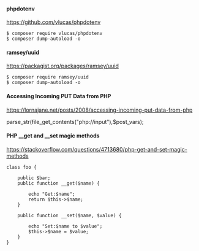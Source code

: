 
#### phpdotenv
https://github.com/vlucas/phpdotenv

    $ composer require vlucas/phpdotenv
    $ composer dump-autoload -o

#### ramsey/uuid
https://packagist.org/packages/ramsey/uuid

    $ composer require ramsey/uuid
    $ composer dump-autoload -o



#### Accessing Incoming PUT Data from PHP
https://lornajane.net/posts/2008/accessing-incoming-put-data-from-php

parse_str(file_get_contents("php://input"),$post_vars);



#### PHP __get and __set magic methods
https://stackoverflow.com/questions/4713680/php-get-and-set-magic-methods

    class foo {

        public $bar;
        public function __get($name) {

            echo "Get:$name";
            return $this->$name;
        }

        public function __set($name, $value) {

            echo "Set:$name to $value";
            $this->$name = $value;
        }
    }
 


